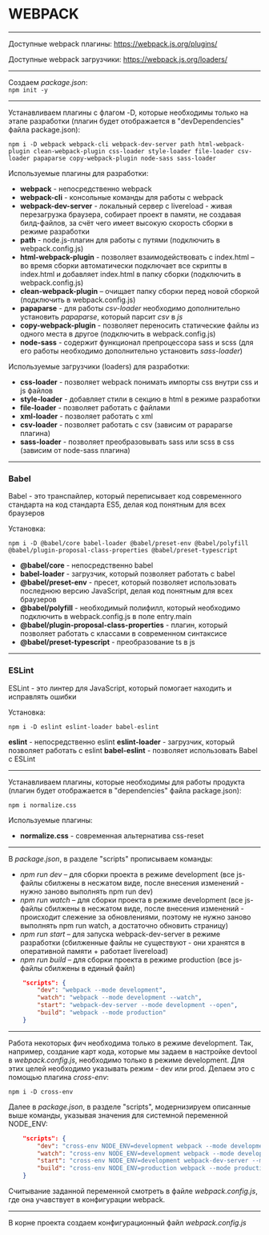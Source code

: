 # WEBPACK

------------

Доступные webpack плагины:
https://webpack.js.org/plugins/

Доступные webpack загрузчики:
https://webpack.js.org/loaders/

------------

Создаем *package.json*:  
`npm init -y` 

------------

Устанавливаем плагины с флагом -D, которые необходимы только на этапе разработки (плагин будет отображается в "devDependencies" файла package.json):   

`npm i -D webpack webpack-cli webpack-dev-server path html-webpack-plugin clean-webpack-plugin css-loader style-loader file-loader csv-loader papaparse copy-webpack-plugin node-sass sass-loader`

Используемые плагины для разработки:
- **webpack** - непосредственно webpack
- **webpack-cli** - консольные команды для работы с webpack
- **webpack-dev-server** - локальный сервер с livereload - живая перезагрузка браузера, собирает проект в памяти, не создавая билд-файлов, за счёт чего имеет высокую скорость сборки в режиме разработки 
- **path** - node.js-плагин для работы с путями (подключить в webpack.config.js)
- **html-webpack-plugin** - позволяет взаимодействовать с index.html – во время сборки автоматически подключает все скрипты в index.html и добавляет index.html в папку сборки (подключить в webpack.config.js)
- **clean-webpack-plugin** – очищает папку сборки перед новой сборкой (подключить в webpack.config.js)
- **papaparse** - для работы *csv-loader* необходимо дополнительно установить *papaparse*, который парсит *csv* в *js*
- **copy-webpack-plugin** - позволяет переносить статические файлы из одного места в другое (подключить в webpack.config.js)
- **node-sass** - содержит функционал препроцессора sass и scss (для его работы необходимо дополнительно установить *sass-loader*)

Используемые загрузчики (loaders) для разработки:
- **css-loader** - позволяет webpack понимать импорты css внутри css и js файлов
- **style-loader** - добавляет стили в секцию <head> в html в режиме разработки
- **file-loader** - позволяет работать с файлами
- **xml-loader** - позволяет работать с xml
- **csv-loader** - позволяет работать с csv (зависим от papaparse плагина)
- **sass-loader** - позволяет преобразовывать sass или scss в css (зависим от node-sass плагина)

------------

### Babel 

Babel - это транспайлер, который переписывает код современного стандарта на код стандарта ES5, делая код понятным для всех браузеров

Установка:

`npm i -D @babel/core babel-loader @babel/preset-env @babel/polyfill @babel/plugin-proposal-class-properties @babel/preset-typescript`

- **@babel/core** - непосредственно babel
- **babel-loader** - загрузчик, который позволяет работать с babel
- **@babel/preset-env** - пресет, который позволяет использовать последнюю версию JavaScript, делая код понятным для всех браузеров
- **@babel/polyfill** - необходимый полифилл, который необходимо подключить в webpack.config.js в поле entry.main
- **@babel/plugin-proposal-class-properties** - плагин, который позволяет работать с классами в современном синтаксисе
- **@babel/preset-typescript** - преобразование ts в js

------------

### ESLint

ESLint - это линтер для  JavaScript, который помогает находить и исправлять ошибки

Установка:

`npm i -D eslint eslint-loader babel-eslint`

**eslint** - непосредственно eslint
**eslint-loader** - загрузчик, который позволяет работать с eslint
**babel-eslint** - позволяет использовать Babel с ESLint

------------

Устанавливаем плагины, которые необходимы для работы продукта (плагин будет отображается в "dependencies" файла package.json):

`npm i normalize.css`

Используемые плагины:
- **normalize.css** - современная альтернатива css-reset

------------

В *package.json*, в разделе "scripts" прописываем команды:
- *npm run dev* – для сборки проекта в режиме development (все js-файлы сбилжены в несжатом виде, после внесения изменений - нужно заново выполнять npm run dev) 
- *npm run watch* – для сборки проекта в режиме development (все js-файлы сбилжены в несжатом виде, после внесения изменений - происходит слежение за обновлениями, поэтому не нужно заново выполнять npm run watch, а достаточно обновить страницу) 
- *npm run start* – для запуска webpack-dev-server в режиме разработки (сбилженные файлы не существуют - они хранятся в оперативной памяти + работает livereload)
- *npm run build* – для сборки проекта в режиме production (все js-файлы сбилжены в единый файл)

```json
	"scripts": {
		"dev": "webpack --mode development",
		"watch": "webpack --mode development --watch",
		"start": "webpack-dev-server --mode development --open",
		"build": "webpack --mode production"
	}
```

------------

Работа некоторых фич необходима только в режиме development.
Так, например, создание карт кода, которые мы задаем в настройке devtool в *webpack.config.js*, необходимо только в режиме development.
Для этих целей необходимо указывать режим - dev или prod. Делаем это с помощью плагина *cross-env*:

`npm i -D cross-env`

Далее в *package.json*, в разделе "scripts", модернизируем описанные выше команды, указывая значения для системной переменной NODE_ENV:

```json
	"scripts": {
		"dev": "cross-env NODE_ENV=development webpack --mode development",
		"watch": "cross-env NODE_ENV=development webpack --mode development --watch",
		"start": "cross-env NODE_ENV=development webpack-dev-server --mode development --open",
		"build": "cross-env NODE_ENV=production webpack --mode production"
	}
```

Считывание заданной переменной смотреть в файле *webpack.config.js*, где она учавствует в конфигурации webpack.

------------

В корне проекта создаем конфигурационный файл *webpack.config.js*
